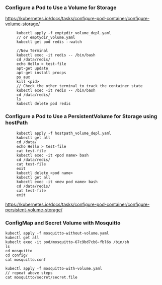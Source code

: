 ### Configure a Pod to Use a Volume for Storage
https://kubernetes.io/docs/tasks/configure-pod-container/configure-volume-storage/  

         kubectl apply -f emptydir_volume_depl.yaml
         // or emptydir_volume.yaml   
         kubectl get pod redis --watch
         
         //New Terminal
         kubectl exec -it redis -- /bin/bash  
         cd /data/redis/
         echo Hello > test-file
         apt-get update
         apt-get install procps
         ps aux 
         kill <pid> 
         // Check the other terminal to track the container state
         kubectl exec -it redis -- /bin/bash
         cd /data/redis/
         ls
         kubectl delete pod redis
         
### Configure a Pod to Use a PersistentVolume for Storage using hostPath

         kubectl apply -f hostpath_volume_depl.yaml
         kubectl get all
         cd /data/
         echo Hello > test-file
         cat test-file
         kubectl exec -it <pod name> bash
         cd /data/redis/
         cat test-file
         exit
         kubectl delete <pod name>
         kubectl get all
         kubectl exec -it <new pod name> bash
         cd /data/redis/
         cat test-file
         exit

https://kubernetes.io/docs/tasks/configure-pod-container/configure-persistent-volume-storage/

### ConfigMap and Secret Volume with Mosquitto

    kubectl apply -f mosquitto-without-volume.yaml  
    kubectl get all  
    kubeclt exec -it pod/mosquitto-67c9bd7cb6-fbl6s /bin/sh  
    ls  
    cd mosquitto  
    cd config/  
    cat mosquitto.conf
    
    kubectl apply -f mosquitto-with-volume.yaml
    // repeat above steps
    cat mosquitto/secret/secret.file
    
